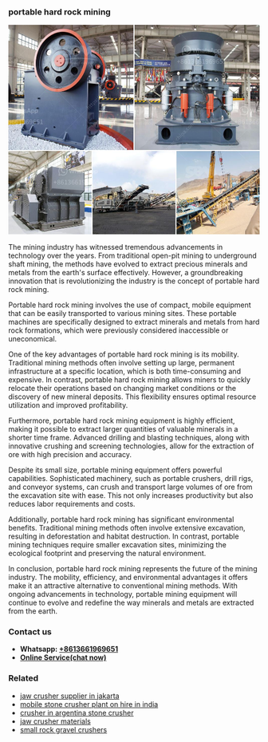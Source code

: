 <h3>portable hard rock mining</h3><img src='1708408427.jpg' alt=''><p>The mining industry has witnessed tremendous advancements in technology over the years. From traditional open-pit mining to underground shaft mining, the methods have evolved to extract precious minerals and metals from the earth's surface effectively. However, a groundbreaking innovation that is revolutionizing the industry is the concept of portable hard rock mining.</p><p>Portable hard rock mining involves the use of compact, mobile equipment that can be easily transported to various mining sites. These portable machines are specifically designed to extract minerals and metals from hard rock formations, which were previously considered inaccessible or uneconomical.</p><p>One of the key advantages of portable hard rock mining is its mobility. Traditional mining methods often involve setting up large, permanent infrastructure at a specific location, which is both time-consuming and expensive. In contrast, portable hard rock mining allows miners to quickly relocate their operations based on changing market conditions or the discovery of new mineral deposits. This flexibility ensures optimal resource utilization and improved profitability.</p><p>Furthermore, portable hard rock mining equipment is highly efficient, making it possible to extract larger quantities of valuable minerals in a shorter time frame. Advanced drilling and blasting techniques, along with innovative crushing and screening technologies, allow for the extraction of ore with high precision and accuracy.</p><p>Despite its small size, portable mining equipment offers powerful capabilities. Sophisticated machinery, such as portable crushers, drill rigs, and conveyor systems, can crush and transport large volumes of ore from the excavation site with ease. This not only increases productivity but also reduces labor requirements and costs.</p><p>Additionally, portable hard rock mining has significant environmental benefits. Traditional mining methods often involve extensive excavation, resulting in deforestation and habitat destruction. In contrast, portable mining techniques require smaller excavation sites, minimizing the ecological footprint and preserving the natural environment.</p><p>In conclusion, portable hard rock mining represents the future of the mining industry. The mobility, efficiency, and environmental advantages it offers make it an attractive alternative to conventional mining methods. With ongoing advancements in technology, portable mining equipment will continue to evolve and redefine the way minerals and metals are extracted from the earth.</p><h3>Contact us</h3><ul><li><strong>Whatsapp:&nbsp;<a href="https://wa.me/8613661969651">+8613661969651</a></strong></li><li><a href="https://swt.shibang-china.com/?git&amp;zhl&amp;portable hard rock mining"><strong>Online Service(chat now)</strong></a></li></ul><h3>Related</h3><ul><li><a href='jaw crusher supplier in jakarta.md'>jaw crusher supplier in jakarta</a></li><li><a href='mobile stone crusher plant on hire in india.md'>mobile stone crusher plant on hire in india</a></li><li><a href='crusher in argentina stone crusher.md'>crusher in argentina stone crusher</a></li><li><a href='jaw crusher materials.md'>jaw crusher materials</a></li><li><a href='small rock gravel crushers.md'>small rock gravel crushers</a></li></ul>